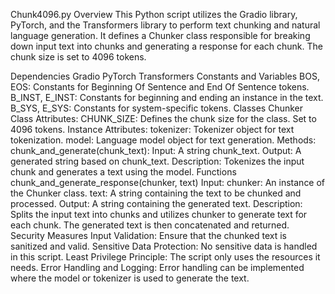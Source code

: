 Chunk4096.py
Overview
This Python script utilizes the Gradio library, PyTorch, and the Transformers library to perform text chunking and natural language generation. It defines a Chunker class responsible for breaking down input text into chunks and generating a response for each chunk. The chunk size is set to 4096 tokens.

Dependencies
Gradio
PyTorch
Transformers
Constants and Variables
BOS, EOS: Constants for Beginning Of Sentence and End Of Sentence tokens.
B_INST, E_INST: Constants for beginning and ending an instance in the text.
B_SYS, E_SYS: Constants for system-specific tokens.
Classes
Chunker
Class Attributes:
CHUNK_SIZE: Defines the chunk size for the class. Set to 4096 tokens.
Instance Attributes:
tokenizer: Tokenizer object for text tokenization.
model: Language model object for text generation.
Methods:
chunk_and_generate(chunk_text):
Input: A string chunk_text.
Output: A generated string based on chunk_text.
Description: Tokenizes the input chunk and generates a text using the model.
Functions
chunk_and_generate_response(chunker, text)
Input:
chunker: An instance of the Chunker class.
text: A string containing the text to be chunked and processed.
Output: A string containing the generated text.
Description: Splits the input text into chunks and utilizes chunker to generate text for each chunk. The generated text is then concatenated and returned.
Security Measures
Input Validation: Ensure that the chunked text is sanitized and valid.
Sensitive Data Protection: No sensitive data is handled in this script.
Least Privilege Principle: The script only uses the resources it needs.
Error Handling and Logging: Error handling can be implemented where the model or tokenizer is used to generate the text.
